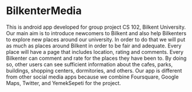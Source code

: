 # BilkenterMedia
This is android app developed for group project CS 102, Bilkent University.
Our main aim is to introduce newcomers to Bilkent and also help Bilkenters to explore new places around our university. In order to do that we will put as much as places around Bilkent in order to be fair and adequate. Every place will have a page that includes location, rating and comments. Every Bilkenter can comment and rate for the places they have been to. By doing so, other users can see sufficient information about the cafes, parks, buildings, shopping centers, dormitories, and others. Our app is different from other social media apps because we combine Foursquare, Google Maps, Twitter, and YemekSepeti for the project.
